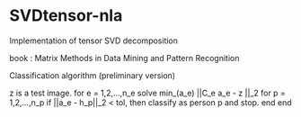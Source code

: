# SVDtensor-nla
Implementation of tensor SVD decomposition 

book : Matrix Methods in Data Mining and Pattern Recognition 

Classification algorithm (preliminary version)

z is a test image.
for e = 1,2,...,n_e
  solve min_(a_e) ||C_e a_e - z ||_2
  for p = 1,2,...,n_p
    if ||a_e - h_p||_2 < tol, then classify as person p and stop.
    end
 end
